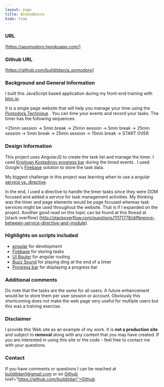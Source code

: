 ```yaml
---
layout: page
title: BookemDanno
hide: true
---
```

### URL
[https://apomodoro.herokuapp.com/]

### Github URL
[https://github.com/builditdan/a_pomodoro]


### Background and General Information
I built this JavaScript based application during my front-end training with [bloc.io](https://bloc.io).

It is a single page website that will help you manage your time using the [Pomodora Technique](http://pomodorotechnique.com/) .  You can time your events and record your tasks.  The timer has the following sequences:

*25min session -> 5min break -> 25min session -> 5min break -> 25min session -> 5min break -> 25min session -> 15min break -> START OVER

### Design Information
This project uses AngularJS to create the task list and manage the timer. I used [Kristiyan Kostadinov progress bar](https://github.com/crisbeto/angular-svg-round-progressbar) during the timed events . I used Google's [Firebase](https://firebase.google.com/) solution to store the task data.

My biggest challenge in this project was learning when to use a angular [service vs. directive](http://kirkbushell.me/when-to-use-directives-controllers-or-services-in-angular/).

In the end, I used a directive to handle the timer tasks since they were DOM focused  and added a service for task management activities. My thinking was the timer and page elements would be page focused whereas task services might be used throughout the website. That is if I expanded on the project. Another good read on this topic can be found at this thread at [stack overflow] (http://stackoverflow.com/questions/11171778/difference-between-service-directive-and-module).

### Highlights on scripts included
* [angular](http://angular-ui.github.io/) for development
* [Firebase](https://firebase.google.com/docs/) for storing tasks
* [UI Router](https://github.com/angular-ui/ui-router) for angular routing
* [Buzz Sound](http://buzz.jaysalvat.com/) for playing ding at the end of a timer
* [Progress bar](https://github.com/crisbeto/angular-svg-round-progressbar) for displaying a progress bar

### Additional comments
Do note that the tasks are the same for all users. A future enhancement would be to store them per user session or account. Obviously this shortcoming does not make the web page very useful for multiple users but this was a training exercise.

### Disclaimer
I provide this Web site as an example of my work. It is **not a production site** and subject to **removal** along with any content that you may have created. If you are interested in using this site or the code - feel free to contact me with your questions.

### Contact
If you have comments or questions I can be reached at builditdan1@gmail.com or on <a href="https://github.com/builditdan">Github</a>
href="https://github.com/builditdan">Github</a>

